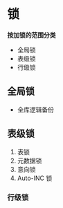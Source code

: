 # 锁

**按加锁的范围分类**

- 全局锁
- 表级锁
- 行级锁

## 全局锁

- 全库逻辑备份

## 表级锁

1. 表锁
2. 元数据锁
3. 意向锁
4. Auto-INC 锁

### 行级锁
